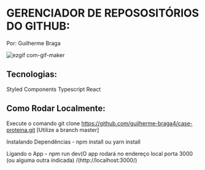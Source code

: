 # GERENCIADOR DE REPOSOSITÓRIOS DO GITHUB:
Por: Guilherme Braga

![ezgif com-gif-maker](https://user-images.githubusercontent.com/90586912/183543223-b063ca86-be74-4015-9290-fb2bb047b721.gif)

## Tecnologias:
Styled Components
Typescript
React

## Como Rodar Localmente:
Execute o comando git clone https://github.com/guilherme-braga4/case-proteina.git [Utilize a branch master]

Instalando Dependências - npm install ou yarn install

Ligando o App - npm run dev(O app rodará no endereço local porta 3000 (ou alguma outra indicada) /(http://localhost:3000/)

